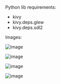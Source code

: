 Python lib requirements:
* kivy
* kivy.deps.glew
* kivy.deps.sdl2

Images:

![image](https://cloud.githubusercontent.com/assets/13704395/24775738/a0541c90-1b50-11e7-8054-b2ecabc6b142.png)


![image](https://cloud.githubusercontent.com/assets/13704395/24775706/8bd05bee-1b50-11e7-8151-b9188e56822f.png)

![image](https://cloud.githubusercontent.com/assets/13704395/24775799/e93177fa-1b50-11e7-8c96-d79481d23ebb.png)

![image](https://cloud.githubusercontent.com/assets/13704395/24775811/f506550a-1b50-11e7-9594-6bcf2b27fc32.png)
